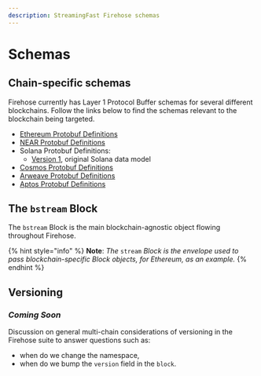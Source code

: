 ```yaml
---
description: StreamingFast Firehose schemas
---
```


# Schemas

## Chain-specific schemas

Firehose currently has Layer 1 Protocol Buffer schemas for several different blockchains. Follow the links below to find the schemas relevant to the blockchain being targeted.

* [Ethereum Protobuf Definitions](https://github.com/streamingfast/firehose-ethereum/blob/develop/proto/sf/ethereum/type/v2/type.proto)
* [NEAR Protobuf Definitions](https://github.com/streamingfast/firehose-near/blob/develop/proto/sf/near/type/v1/type.proto)
* Solana Protobuf Definitions:
  * [Version 1](https://github.com/streamingfast/sf-solana/blob/develop/proto/sf/solana/type/v1/type.proto), original Solana data model
* [Cosmos Protobuf Definitions](https://github.com/figment-networks/proto-cosmos/blob/main/sf/cosmos/type/v1/type.proto)
* [Arweave Protobuf Definitions](https://github.com/streamingfast/firehose-arweave/blob/develop/proto/sf/arweave/type/v1/type.proto)
* [Aptos Protobuf Definitions](https://github.com/aptos-labs/aptos-core/blob/main/crates/aptos-protos/proto/aptos/extractor/v1/extractor.proto)

## The `bstream` Block

The `bstream` Block is the main blockchain-agnostic object flowing throughout Firehose.

{% hint style="info" %}
**Note**: _The_ `stream` _Block is the envelope used to pass blockchain-specific Block objects, for Ethereum, as an example._
{% endhint %}

## Versioning

### _**Coming Soon**_

Discussion on general multi-chain considerations of versioning in the Firehose suite to answer questions such as:

* when do we change the namespace,
* when do we bump the `version` field in the `block`.
